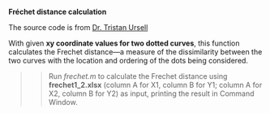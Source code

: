 **Fréchet distance calculation**

The source code is from [Dr. Tristan Ursell](https://ww2.mathworks.cn/matlabcentral/fileexchange/41956-frechet-distance-calculator?s_tid=prof_contriblnk)

With given **xy coordinate values for two dotted curves**, this function calculates
the Frechet distance—a measure of the dissimilarity between the two curves with
the location and ordering of the dots being considered.

>> Run *frechet.m* to calculate the Frechet distance using **frechet1_2.xlsx**
>> (column A for X1, column B for Y1; column A for X2, column B for Y2) as input,
>> printing the result in Command Window.
